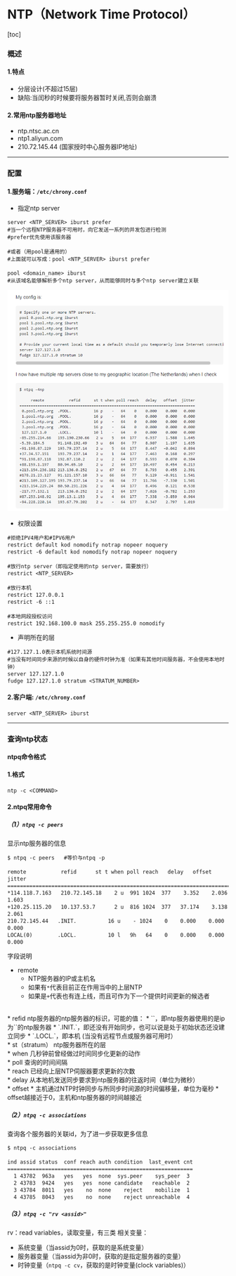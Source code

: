 # NTP（Network Time Protocol）
[toc]

### 概述
#### 1.特点
* 分层设计(不超过15层)
* 缺陷:当闰秒的时候要将服务器暂时关闭,否则会崩溃

#### 2.常用ntp服务器地址
* ntp.ntsc.ac.cn
* ntp1.aliyun.com
* 210.72.145.44 (国家授时中心服务器IP地址)

***

### 配置

#### 1.服务端：`/etc/chrony.conf`

* 指定ntp server

```shell
server <NTP_SERVER> iburst prefer
#当一个远程NTP服务器不可用时，向它发送一系列的并发包进行检测
#prefer优先使用该服务器

#或者（用pool是通用的）
#上面就可以写成：pool <NTP_SERVER> iburst prefer

pool <domain_name> iburst
#从该域名能够解析多个ntp server，从而能够同时与多个ntp server建立关联
```
![](./imgs/ntp_01.png)

* 权限设置

```shell
#拒绝IPV4用户和#IPV6用户   
restrict default kod nomodify notrap nopeer noquery  
restrict -6 default kod nomodify notrap nopeer noquery    

#放行ntp server（即指定使用的ntp server，需要放行）
restrict <NTP_SERVER>

#放行本机
restrict 127.0.0.1
restrict -6 ::1

#本地网段授权访问
restrict 192.168.100.0 mask 255.255.255.0 nomodify
```

* 声明所在的层

```shell
#127.127.1.0表示本机系统时间源
#当没有时间同步来源的时候以自身的硬件时钟为准（如果有其他时间服务器，不会使用本地时钟）
server 127.127.1.0
fudge 127.127.1.0 stratum <STRATUM_NUMBER>
```

#### 2.客户端: `/etc/chrony.conf`
```shell
server <NTP_SERVER> iburst
```

***

### 查询ntp状态
#### ntpq命令格式
#### 1.格式
```shell
ntp -c <COMMAND>
```

#### 2.ntpq常用命令
##### （1）`ntpq -c peers`
显示ntp服务器的信息
```shell
$ ntpq -c peers   #等价与ntpq -p

remote           refid      st t when poll reach   delay   offset  jitter
==============================================================================
*114.118.7.163   210.72.145.18    2 u  991 1024  377    3.352    2.036   1.603
+120.25.115.20   10.137.53.7      2 u  816 1024  377   37.174    3.138   2.061
210.72.145.44   .INIT.          16 u    - 1024    0    0.000    0.000   0.000
LOCAL(0)        .LOCL.          10 l   9h   64    0    0.000    0.000   0.000
```
字段说明
* remote
  * NTP服务器的IP或主机名
  * 如果有`*`代表目前正在作用当中的上层NTP
  * 如果是`+`代表也有连上线，而且可作为下一个提供时间更新的候选者
</br>
* refid
  ntp服务器的ntp服务器的标识，可能的值：
  * `<IP>`，即ntp服务器使用的是ip为`<IP>`的ntp服务器
  * `.INIT.`，即还没有开始同步，也可以说是处于初始状态还没建立同步
  * `.LOCL.`，即本机 (当没有远程节点或服务器可用时）
</br>
* st（stratum）
ntp服务器所在的层
</br>
* when
  几秒钟前曾经做过时间同步化更新的动作
</br>
* poll
  查询的时间间隔
</br>
* reach
  已经向上层NTP伺服器要求更新的次数
</br>
* delay
  从本地机发送同步要求到ntp服务器的往返时间（单位为微秒）
</br>
* offset
  * 主机通过NTP时钟同步与所同步时间源的时间偏移量，单位为毫秒
  * offset越接近于0，主机和ntp服务器的时间越接近

##### （2）`ntpq -c associations`
查询各个服务器的关联id，为了进一步获取更多信息
```shell
$ ntpq -c associations

ind assid status  conf reach auth condition  last_event cnt
===========================================================
  1 43782  963a   yes   yes  none  sys.peer    sys_peer  3
  2 43783  9424   yes   yes  none candidate   reachable  2
  3 43784  8011   yes    no  none    reject    mobilize  1
  4 43785  8043   yes    no  none    reject unreachable  4
```

##### （3）`ntpq -c "rv <assid>"`
rv：read variables，读取变量，有三类 相关变量：
* 系统变量（当assid为0时，获取的是系统变量）
* 服务器变量（当assid为非0时，获取的是指定服务器的变量）
* 时钟变量（`ntpq -c cv`，获取的是时钟变量(clock variables)）
